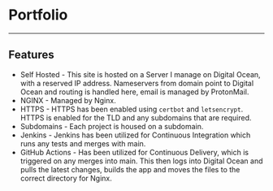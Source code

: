 # Portfolio

---

## Features

- Self Hosted - This site is hosted on a Server I manage on Digital Ocean, with a reserved IP address. Nameservers from domain point to Digital Ocean and routing is handled here, email is managed by ProtonMail.
- NGINX - Managed by Nginx.
- HTTPS - HTTPS has been enabled using `certbot` and `letsencrypt`. HTTPS is enabled for the TLD and any subdomains that are required.
- Subdomains - Each project is housed on a subdomain.
- Jenkins - Jenkins has been utilized for Continuous Integration which runs any tests and merges with main.
- GitHub Actions - Has been utilized for Continuous Delivery, which is triggered on any merges into main. This then logs into Digital Ocean and pulls the latest changes, builds the app and moves the files to the correct directory for Nginx.
